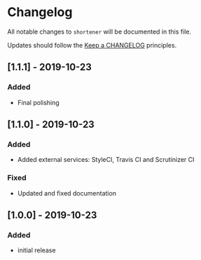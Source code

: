 # Changelog

All notable changes to `shortener` will be documented in this file.

Updates should follow the [Keep a CHANGELOG](http://keepachangelog.com/) principles.

## [1.1.1] - 2019-10-23
### Added
- Final polishing

## [1.1.0] - 2019-10-23
### Added
- Added external services: StyleCI, Travis CI and Scrutinizer CI

### Fixed
- Updated and fixed documentation

## [1.0.0] - 2019-10-23
### Added
- initial release
